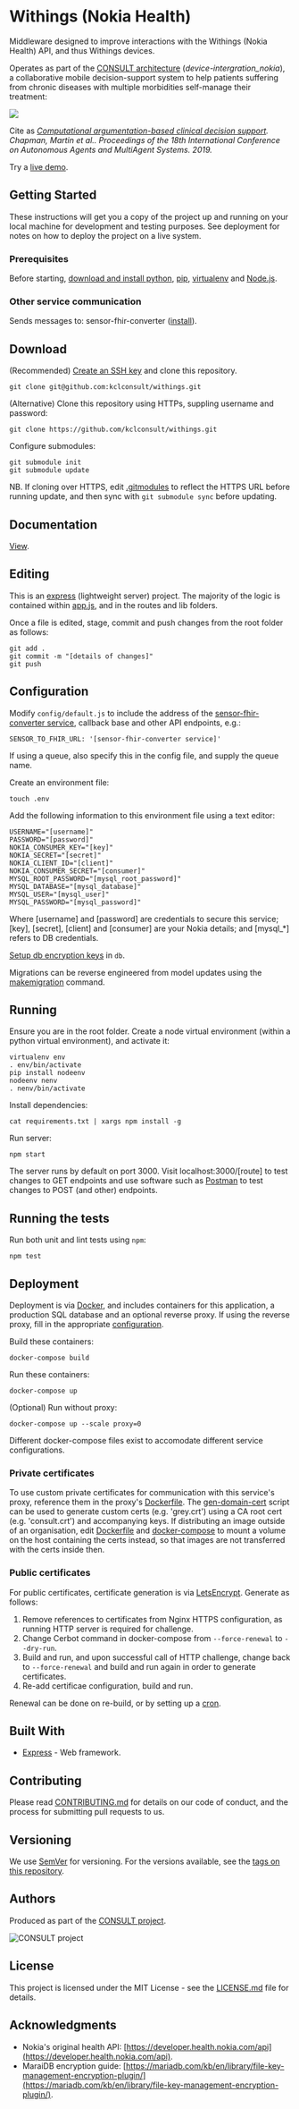 # Withings (Nokia Health)

Middleware designed to improve interactions with the Withings (Nokia Health) API, and thus Withings devices.

Operates as part of the [CONSULT architecture](https://dl.acm.org/doi/pdf/10.5555/3306127.3332107?download=true) (_device-intergration_nokia_), a collaborative mobile decision-support system to help patients suffering from chronic diseases with multiple morbidities self-manage their treatment:

<img src="consult.png">

Cite as _[Computational argumentation-based clinical decision support](https://dl.acm.org/doi/pdf/10.5555/3306127.3332107?download=true). Chapman, Martin et al.. Proceedings of the 18th International Conference on Autonomous Agents and MultiAgent Systems. 2019._

Try a [live demo](https://kclhi.org/consult/demo/?a=UGU2YmFxRUQ6dWtlN2JQRXk=).

## Getting Started

These instructions will get you a copy of the project up and running on your local machine for development and testing purposes. See deployment for notes on how to deploy the project on a live system.

### Prerequisites

Before starting, [download and install python](https://www.python.org/downloads/), [pip](https://packaging.python.org/tutorials/installing-packages/#use-pip-for-installing), [virtualenv](https://virtualenv.pypa.io/en/latest/installation/) and [Node.js](https://nodejs.org/en/download/).

### Other service communication

Sends messages to: sensor-fhir-converter ([install](https://github.kcl.ac.uk/consult/sensor-fhir-converter/blob/master/README.md)).

## Download

(Recommended) [Create an SSH key](https://help.github.com/en/articles/generating-a-new-ssh-key-and-adding-it-to-the-ssh-agent) and clone this repository.

```
git clone git@github.com:kclconsult/withings.git
```

(Alternative) Clone this repository using HTTPs, suppling username and password:

```
git clone https://github.com/kclconsult/withings.git
```

Configure submodules:

```
git submodule init
git submodule update
```

NB. If cloning over HTTPS, edit [.gitmodules](.gitmodules) to reflect the HTTPS URL before running update, and then sync with `git submodule sync` before updating.

## Documentation

[View](https://kclconsult.github.io/withings/).

## Editing

This is an [express](https://expressjs.com/) (lightweight server) project. The majority of the logic is contained within [app.js](app.js), and in the routes and lib folders.

Once a file is edited, stage, commit and push changes from the root folder as follows:

```
git add .
git commit -m "[details of changes]"
git push
```

## Configuration

Modify `config/default.js` to include the address of the [sensor-fhir-converter service](https://github.kcl.ac.uk/consult/sensor-fhir-converter), callback base and other API endpoints, e.g.:

```
SENSOR_TO_FHIR_URL: '[sensor-fhir-converter service]'
```

If using a queue, also specify this in the config file, and supply the queue name.

Create an environment file:

```
touch .env
```

Add the following information to this environment file using a text editor:

```
USERNAME="[username]"
PASSWORD="[password]"
NOKIA_CONSUMER_KEY="[key]"
NOKIA_SECRET="[secret]"
NOKIA_CLIENT_ID="[client]"
NOKIA_CONSUMER_SECRET="[consumer]"
MYSQL_ROOT_PASSWORD="[mysql_root_password]"
MYSQL_DATABASE="[mysql_database]"
MYSQL_USER="[mysql_user]"
MYSQL_PASSWORD="[mysql_password]"
```

Where [username] and [password] are credentials to secure this service; [key], [secret], [client] and [consumer] are your Nokia details; and [mysql_*] refers to DB credentials.

[Setup db encryption keys](https://mariadb.com/kb/en/file-key-management-encryption-plugin/) in `db`.

Migrations can be reverse engineered from model updates using the [makemigration](https://www.npmjs.com/package/sequelize-auto-migrations) command.

## Running

Ensure you are in the root folder. Create a node virtual environment (within a python virtual environment), and activate it:

```
virtualenv env
. env/bin/activate
pip install nodeenv
nodeenv nenv
. nenv/bin/activate
```

Install dependencies:

```
cat requirements.txt | xargs npm install -g
```

Run server:

```
npm start
```

The server runs by default on port 3000. Visit localhost:3000/[route] to test changes to GET endpoints and use software such as [Postman](https://www.getpostman.com/) to test changes to POST (and other) endpoints.

## Running the tests

Run both unit and lint tests using `npm`:

```
npm test
```

## Deployment

Deployment is via [Docker](https://docs.docker.com/compose/install/), and includes containers for this application, a production SQL database and an optional reverse proxy. If using the reverse proxy, fill in the appropriate [configuration](proxy/nginx.conf).

Build these containers:

```
docker-compose build
```

Run these containers:

```
docker-compose up
```

(Optional) Run without proxy:

```
docker-compose up --scale proxy=0
```

Different docker-compose files exist to accomodate different service configurations.

### Private certificates

To use custom private certificates for communication with this service's proxy, reference them in the proxy's [Dockerfile](proxy/Dockerfile). The [gen-domain-cert](proxy/certs/gen-domain-cert.sh) script can be used to generate custom certs (e.g. 'grey.crt') using a CA root cert (e.g. 'consult.crt') and accompanying keys. If distributing an image outside of an organisation, edit [Dockerfile](proxy/Dockerfile) and [docker-compose](docker-compose.yml) to mount a volume on the host containing the certs instead, so that images are not transferred with the certs inside then.

### Public certificates

For public certificates, certificate generation is via [LetsEncrypt](https://letsencrypt.org/). Generate as follows:

1. Remove references to certificates from Nginx HTTPS configuration, as running HTTP server is required for challenge.
2. Change Cerbot command in docker-compose from `--force-renewal` to `--dry-run`.
3. Build and run, and upon successful call of HTTP challenge, change back to `--force-renewal` and build and run again in order to generate certificates.
4. Re-add certificae configuration, build and run.

Renewal can be done on re-build, or by setting up a [cron](https://www.digitalocean.com/community/tutorials/how-to-secure-a-containerized-node-js-application-with-nginx-let-s-encrypt-and-docker-compose#step-6-%E2%80%94-renewing-certificates).

## Built With

* [Express](https://expressjs.com/) - Web framework.

## Contributing

Please read [CONTRIBUTING.md](CONTRIBUTING.md) for details on our code of conduct, and the process for submitting pull requests to us.

## Versioning

We use [SemVer](http://semver.org/) for versioning. For the versions available, see the [tags on this repository](https://github.com/martinchapman/nokia-health/tags).

## Authors

Produced as part of the [CONSULT project](https://consult.kcl.ac.uk/).

![CONSULT project](https://consult.kcl.ac.uk/wp-content/uploads/sites/214/2017/12/overview-consult-768x230.png "CONSULT project")

## License

This project is licensed under the MIT License - see the [LICENSE.md](LICENSE.md) file for details.

## Acknowledgments

* Nokia's original health API: [https://developer.health.nokia.com/api](https://developer.health.nokia.com/api).
* MaraiDB encryption guide: [https://mariadb.com/kb/en/library/file-key-management-encryption-plugin/](https://mariadb.com/kb/en/library/file-key-management-encryption-plugin/).
